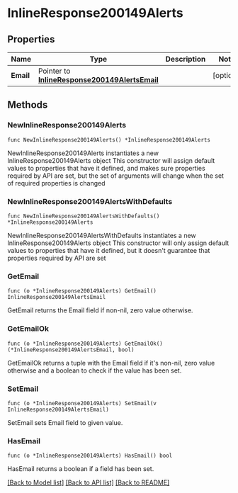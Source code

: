 # InlineResponse200149Alerts

## Properties

Name | Type | Description | Notes
------------ | ------------- | ------------- | -------------
**Email** | Pointer to [**InlineResponse200149AlertsEmail**](InlineResponse200149AlertsEmail.md) |  | [optional] 

## Methods

### NewInlineResponse200149Alerts

`func NewInlineResponse200149Alerts() *InlineResponse200149Alerts`

NewInlineResponse200149Alerts instantiates a new InlineResponse200149Alerts object
This constructor will assign default values to properties that have it defined,
and makes sure properties required by API are set, but the set of arguments
will change when the set of required properties is changed

### NewInlineResponse200149AlertsWithDefaults

`func NewInlineResponse200149AlertsWithDefaults() *InlineResponse200149Alerts`

NewInlineResponse200149AlertsWithDefaults instantiates a new InlineResponse200149Alerts object
This constructor will only assign default values to properties that have it defined,
but it doesn't guarantee that properties required by API are set

### GetEmail

`func (o *InlineResponse200149Alerts) GetEmail() InlineResponse200149AlertsEmail`

GetEmail returns the Email field if non-nil, zero value otherwise.

### GetEmailOk

`func (o *InlineResponse200149Alerts) GetEmailOk() (*InlineResponse200149AlertsEmail, bool)`

GetEmailOk returns a tuple with the Email field if it's non-nil, zero value otherwise
and a boolean to check if the value has been set.

### SetEmail

`func (o *InlineResponse200149Alerts) SetEmail(v InlineResponse200149AlertsEmail)`

SetEmail sets Email field to given value.

### HasEmail

`func (o *InlineResponse200149Alerts) HasEmail() bool`

HasEmail returns a boolean if a field has been set.


[[Back to Model list]](../README.md#documentation-for-models) [[Back to API list]](../README.md#documentation-for-api-endpoints) [[Back to README]](../README.md)


